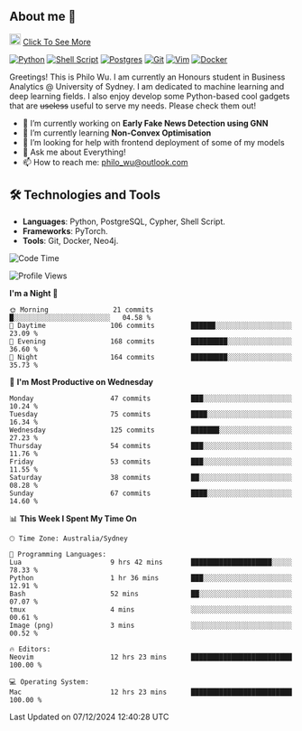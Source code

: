 ## About me 🤗

<a href="#"><img src="https://media.giphy.com/media/hvRJCLFzcasrR4ia7z/giphy.gif" width="20px" height="20px"></a> [Click To See More](https://codeboyphilo.github.io)

[![Python](https://img.shields.io/badge/python-3670A0?style=for-the-badge&logo=python&logoColor=ffdd54)](#)
[![Shell Script](https://img.shields.io/badge/shell_script-%23121011.svg?style=for-the-badge&logo=gnu-bash&logoColor=white)](#)
[![Postgres](https://img.shields.io/badge/postgres-%23316192.svg?style=for-the-badge&logo=postgresql&logoColor=white)](#)
[![Git](https://img.shields.io/badge/git-%23F05033.svg?style=for-the-badge&logo=git&logoColor=white)](#)
[![Vim](https://img.shields.io/badge/VIM-%2311AB00.svg?style=for-the-badge&logo=vim&logoColor=white)](#)
[![Docker](https://img.shields.io/badge/docker-%230db7ed.svg?style=for-the-badge&logo=docker&logoColor=white)](#)

Greetings! This is Philo Wu. I am currently an Honours student in Business Analytics \@ University of Sydney. I am dedicated to machine learning and deep learning fields. I also enjoy develop some Python-based cool gadgets that are ~~useless~~ useful to serve my needs. Please check them out!

- 🔭 I’m currently working on **Early Fake News Detection using GNN**
- 🌱 I’m currently learning **Non-Convex Optimisation**
- 🤔 I’m looking for help with frontend deployment of some of my models
- 💬 Ask me about Everything!
- 📫 How to reach me: philo_wu@outlook.com

## 🛠 Technologies and Tools
- **Languages**: Python, PostgreSQL, Cypher, Shell Script.
- **Frameworks**: PyTorch.
- **Tools**: Git, Docker, Neo4j.

<!--START_SECTION:waka-->
![Code Time](http://img.shields.io/badge/Code%20Time-631%20hrs%203%20mins-blue)

![Profile Views](http://img.shields.io/badge/Profile%20Views-2-blue)

**I'm a Night 🦉** 

```text
🌞 Morning                21 commits          █░░░░░░░░░░░░░░░░░░░░░░░░   04.58 % 
🌆 Daytime                106 commits         ██████░░░░░░░░░░░░░░░░░░░   23.09 % 
🌃 Evening                168 commits         █████████░░░░░░░░░░░░░░░░   36.60 % 
🌙 Night                  164 commits         █████████░░░░░░░░░░░░░░░░   35.73 % 
```
📅 **I'm Most Productive on Wednesday** 

```text
Monday                   47 commits          ███░░░░░░░░░░░░░░░░░░░░░░   10.24 % 
Tuesday                  75 commits          ████░░░░░░░░░░░░░░░░░░░░░   16.34 % 
Wednesday                125 commits         ███████░░░░░░░░░░░░░░░░░░   27.23 % 
Thursday                 54 commits          ███░░░░░░░░░░░░░░░░░░░░░░   11.76 % 
Friday                   53 commits          ███░░░░░░░░░░░░░░░░░░░░░░   11.55 % 
Saturday                 38 commits          ██░░░░░░░░░░░░░░░░░░░░░░░   08.28 % 
Sunday                   67 commits          ████░░░░░░░░░░░░░░░░░░░░░   14.60 % 
```


📊 **This Week I Spent My Time On** 

```text
🕑︎ Time Zone: Australia/Sydney

💬 Programming Languages: 
Lua                      9 hrs 42 mins       ████████████████████░░░░░   78.33 % 
Python                   1 hr 36 mins        ███░░░░░░░░░░░░░░░░░░░░░░   12.91 % 
Bash                     52 mins             ██░░░░░░░░░░░░░░░░░░░░░░░   07.07 % 
tmux                     4 mins              ░░░░░░░░░░░░░░░░░░░░░░░░░   00.61 % 
Image (png)              3 mins              ░░░░░░░░░░░░░░░░░░░░░░░░░   00.52 % 

🔥 Editors: 
Neovim                   12 hrs 23 mins      █████████████████████████   100.00 % 

💻 Operating System: 
Mac                      12 hrs 23 mins      █████████████████████████   100.00 % 
```


 Last Updated on 07/12/2024 12:40:28 UTC
<!--END_SECTION:waka-->
